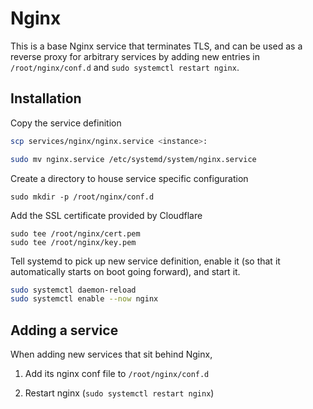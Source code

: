 # Nginx

This is a base Nginx service that terminates TLS, and can be used as a reverse
proxy for arbitrary services by adding new entries in `/root/nginx/conf.d` and
`sudo systemctl restart nginx`.

## Installation

Copy the service definition

```sh
scp services/nginx/nginx.service <instance>:

sudo mv nginx.service /etc/systemd/system/nginx.service
```

Create a directory to house service specific configuration

    sudo mkdir -p /root/nginx/conf.d

Add the SSL certificate provided by Cloudflare

    sudo tee /root/nginx/cert.pem
    sudo tee /root/nginx/key.pem

Tell systemd to pick up new service definition, enable it (so that it
automatically starts on boot going forward), and start it.

```sh
sudo systemctl daemon-reload
sudo systemctl enable --now nginx
```

## Adding a service

When adding new services that sit behind Nginx,

1. Add its nginx conf file to `/root/nginx/conf.d`

2. Restart nginx (`sudo systemctl restart nginx`)
